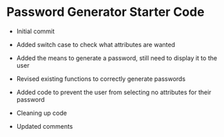 # Password Generator Starter Code 

* Initial commit 

* Added switch case to check what attributes are wanted

* Added the means to generate a password, still need to display it to the user 

* Revised existing functions to correctly generate passwords 

* Added code to prevent the user from selecting no attributes for their password 

* Cleaning up code

* Updated comments
